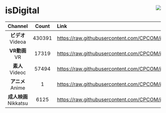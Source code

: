 # isDigital <img align="right" src="https://img.shields.io/github/last-commit/CPCOM/isDigital"/>  
  
| Channel | Count | Link |  
| :-----: | :---: | :--- |  
|**ビデオ**<br />Videoa | 430391 | https://raw.githubusercontent.com/CPCOM/isDigital/main/Videoa.txt |  
|**VR動画**<br />VR | 17319 | https://raw.githubusercontent.com/CPCOM/isDigital/main/VR.txt |  
|**素人**<br />Videoc | 57494 | https://raw.githubusercontent.com/CPCOM/isDigital/main/Videoc.txt |  
|**アニメ**<br />Anime | 1 | https://raw.githubusercontent.com/CPCOM/isDigital/main/Anime.txt |  
|**成人映画**<br />Nikkatsu | 6125 | https://raw.githubusercontent.com/CPCOM/isDigital/main/Nikkatsu.txt |  